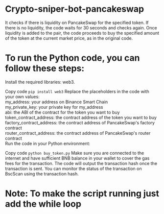 # Crypto-sniper-bot-pancakeswap
It checks if there is liquidity on PancakeSwap for the specified token. If there is no liquidity, the code waits for 30 seconds and checks again. Once liquidity is added to the pair, the code proceeds to buy the specified amount of the token at the current market price, as in the original code.

# To run the Python code, you can follow these steps:

Install the required libraries: web3.

Copy code
``pip install web3``
Replace the placeholders in the code with your own values:
<br>
my_address: your address on Binance Smart Chain<br>
my_private_key: your private key for my_address<br>
abi: the ABI of the contract for the token you want to buy<br>
token_contract_address: the contract address of the token you want to buy<br>
factory_contract_address: the contract address of PancakeSwap's factory contract<br>
router_contract_address: the contract address of PancakeSwap's router contract<br>
Run the code in your Python environment:<br>

Copy code
``python buy_token.py``
Make sure you are connected to the internet and have sufficient BNB balance in your wallet to cover the gas fees for the transaction. The code will output the transaction hash once the transaction is sent. You can monitor the status of the transaction on BscScan using the transaction hash.

# Note: To make the script running just add the while loop 
